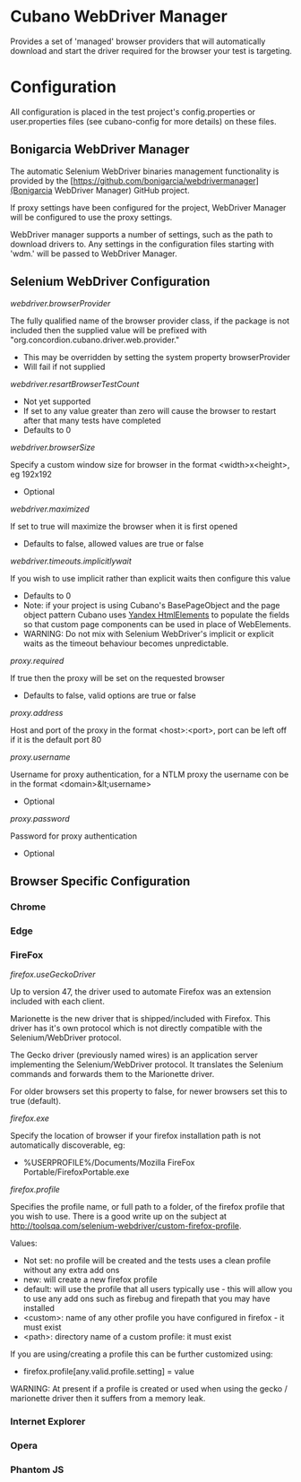 # Cubano WebDriver Manager

Provides a set of 'managed' browser providers that will automatically download and start the driver required for the browser your test is targeting. 

# Configuration

All configuration is placed in the test project's config.properties or user.properties files (see cubano-config for more details) on these files.

## Bonigarcia WebDriver Manager

The automatic Selenium WebDriver binaries management functionality is provided by the [https://github.com/bonigarcia/webdrivermanager](Bonigarcia WebDriver Manager) GitHub project.

If proxy settings have been configured for the project, WebDriver Manager will be configured to use the proxy settings.

WebDriver manager supports a number of settings, such as the path to download drivers to.  Any settings in the configuration files starting with 'wdm.' will be passed to WebDriver Manager.

## Selenium WebDriver Configuration

*webdriver.browserProvider*

The fully qualified name of the browser provider class, if the package is not included then the supplied value will be prefixed with "org.concordion.cubano.driver.web.provider."
* This may be overridden by setting the system property browserProvider
* Will fail if not supplied

*webdriver.resartBrowserTestCount*
* Not yet supported
* If set to any value greater than zero will cause the browser to restart after that many tests have completed
* Defaults to 0

*webdriver.browserSize*

Specify a custom window size for browser in the format &lt;width>x&lt;height>, eg 192x192
* Optional

*webdriver.maximized*

If set to true will maximize the browser when it is first opened 
* Defaults to false, allowed values are true or false

*webdriver.timeouts.implicitlywait*

If you wish to use implicit rather than explicit waits then configure this value
* Defaults to 0
* Note: if your project is using Cubano's BasePageObject and the page object pattern Cubano uses [Yandex HtmlElements](https://github.com/yandex-qatools/htmlelements) to populate the fields so that custom page components can be used in place of WebElements.
* WARNING: Do not mix with Selenium WebDriver's implicit or explicit waits as the timeout behaviour becomes unpredictable.

*proxy.required*

If true then the proxy will be set on the requested browser
* Defaults to false, valid options are true or false

*proxy.address*

Host and port of the proxy in the format &lt;host>:&lt;port>, port can be left off if it is the default port 80

*proxy.username*

Username for proxy authentication, for a NTLM proxy the username con be in the format &lt;domain>\&lt;username>
* Optional

*proxy.password*

Password for proxy authentication
* Optional

## Browser Specific Configuration

### Chrome


### Edge


### FireFox

*firefox.useGeckoDriver*

Up to version 47, the driver used to automate Firefox was an extension included with each client. 

Marionette is the new driver that is shipped/included with Firefox. This driver has it's own protocol which is not directly compatible with the Selenium/WebDriver protocol.

The Gecko driver (previously named wires) is an application server implementing the Selenium/WebDriver protocol. It translates the Selenium commands and forwards them to the Marionette driver.

For older browsers set this property to false, for newer browsers set this to true (default).

*firefox.exe*

Specify the location of browser if your firefox installation path is not automatically discoverable, eg:
* %USERPROFILE%/Documents/Mozilla FireFox Portable/FirefoxPortable.exe

*firefox.profile*

Specifies the profile name, or full path to a folder, of the firefox profile that you wish to use. There is a good write up on the subject at http://toolsqa.com/selenium-webdriver/custom-firefox-profile.

Values:
* Not set: no profile will be created and the tests uses a clean profile without any extra add ons
* new: will create a new firefox profile
* default: will use the profile that all users typically use - this will allow you to use any add ons such as firebug and firepath that you may have installed
* &lt;custom>: name of any other profile you have configured in firefox - it must exist
* &lt;path>: directory name of a custom profile: it must exist

If you are using/creating a profile this can be further customized using:
* firefox.profile[any.valid.profile.setting] = value

WARNING: At present if a profile is created or used when using the gecko / marionette driver then it suffers from a memory leak. 


### Internet Explorer


### Opera


### Phantom JS
